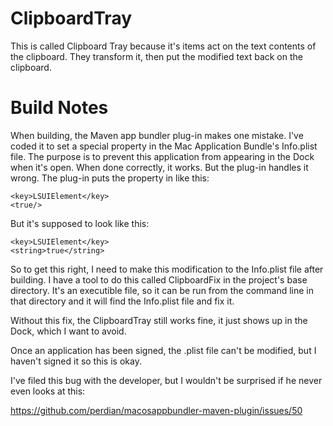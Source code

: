 # ClipboardTray
This is called Clipboard Tray because it's items act on the text contents of the clipboard. They transform it, then put
the modified text back on the clipboard.

# Build Notes
When building, the Maven app bundler plug-in makes one mistake. I've coded it to set a special property in the Mac
Application Bundle's Info.plist file. The purpose is to prevent this application from appearing in the Dock when it's
open. When done correctly, it works. But the plug-in handles it wrong. The plug-in puts the property in like this: 

    <key>LSUIElement</key>
    <true/>

But it's supposed to look like this:

    <key>LSUIElement</key>
    <string>true</string>

So to get this right, I need to make this modification to the Info.plist file after building. I have a tool to do this
called ClipboardFix in the project's base directory. It's an executible file, so it can be run from the command line
in that directory and it will find the Info.plist file and fix it.

Without this fix, the ClipboardTray still works fine, it just shows up in the Dock, which I want to avoid.

Once an application has been signed, the .plist file can't be modified, but I haven't signed it so this is okay.

I've filed this bug with the developer, but I wouldn't be surprised if he never even looks at this:

https://github.com/perdian/macosappbundler-maven-plugin/issues/50
